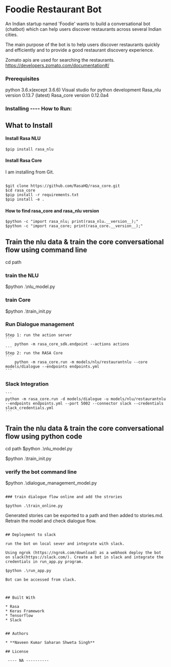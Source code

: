 # Foodie Restaurant Bot

An Indian startup named 'Foodie' wants to build a conversational bot (chatbot) which can help users discover restaurants across several Indian cities. 

The main purpose of the bot is to help users discover restaurants quickly and efficiently and to provide a good restaurant discovery experience. 

Zomato apis are used for searching the restaurants. https://developers.zomato.com/documentation#/


### Prerequisites

python 3.6.x(except 3.6.6)
Visual studio for python development 
Rasa_nlu version 0.13.7 (latest) 
Rasa_core version 0.12.0a4 

### Installing ---- How to Run:


## What to Install

#### Install Rasa NLU

`$pip install rasa_nlu`

#### Install Rasa Core

I am installing from Git.

```

$git clone https://github.com/RasaHQ/rasa_core.git
$cd rasa_core
$pip install -r requirements.txt
$pip install -e .
```

#### How to find rasa_core and rasa_nlu version

```
$python -c "import rasa_nlu; print(rasa_nlu.__version__);"
$python -c "import rasa_core; print(rasa_core.__version__);"
```

## Train the nlu data & train the core conversational flow using command line

cd path <path to project>

### train the NLU
$python .\nlu_model.py

### train Core
$python .\train_init.py

### Run Dialogue management
	
	Step 1: run the action server
	```
		python -m rasa_core_sdk.endpoint --actions actions
	```
	Step 2: run the RASA Core
	```
		python -m rasa_core.run -m models/nlu/restaurantnlu --core models/dialogue --endpoints endpoints.yml
	```

### Slack Integration
	```
	python -m rasa_core.run -d models/dialogue -u models/nlu/restaurantnlu --endpoints endpoints.yml --port 5002 --connector slack --credentials slack_credentials.yml
	```


## Train the nlu data & train the core conversational flow using python code

cd path <path to project>
$python .\nlu_model.py

$python .\train_init.py

### verify the bot command line

$python .\dialogue_management_model.py

```

### train dialogue flow online and add the strories

$python .\train_online.py

```
Generated stories can be exported to a path and then added to stories.md. Retrain the model and check dialogue flow.
```

## Deployment to slack

run the bot on local sever and integrate with slack.

Using ngrok (https://ngrok.com/download) as a webhook deploy the bot on slack(https://slack.com/). Create a bot in slack and integrate the credentials in run_app.py program.

$python .\run_app.py  

Bot can be accessed from slack. 

 

## Built With

* Rasa
* Keras Framework
* Tensorflow
* Slack


## Authors

* **Naveen Kumar Saharan Shweta Singh**

## License

 ---- NA ----------
